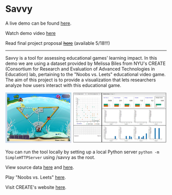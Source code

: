 # Savvy

A live demo can be found [here](http://nyu-cs6313-projects.github.io/Savvy/savvy).

Watch demo video [here](https://vimeo.com/128034509)

Read final project proposal [~~here~~]() (available 5/18!!!)

---

Savvy is a tool for assessing educational games’ learning impact. In this demo we are using a dataset provided by Melissa Biles from NYU's CREATE (Consortium for Research and Evaluation of Advanced Technologies in Education) lab, pertaining to the "Noobs vs. Leets" educational video game. The aim of this project is to provide a visualization that lets researchers analyze how users interact with this educational game.

![alt text](https://github.com/NYU-CS6313-Projects/Savvy/blob/master/screenshots2.jpg "Noobs vs. Leets --> Savvy")


You can run the tool locally by setting up a local Python server `python -m SimpleHTTPServer` using /savvy as the root.

View source data [here](https://github.com/NYU-CS6313-Projects/Savvy/blob/master/dataCleaning/nvl%20data%203.31.14%205.8.14%205.9.14%20-%2020140513%20NMH.xlsx) and [here](https://github.com/NYU-CS6313-Projects/Savvy/blob/master/dataCleaning/BIS_Spring2014_8.15.14_v.1.0.xlsx).

Play "Noobs vs. Leets" [here](http://create.nyu.edu/dream/login.php).

Visit CREATE's website [here](http://create.nyu.edu/).


